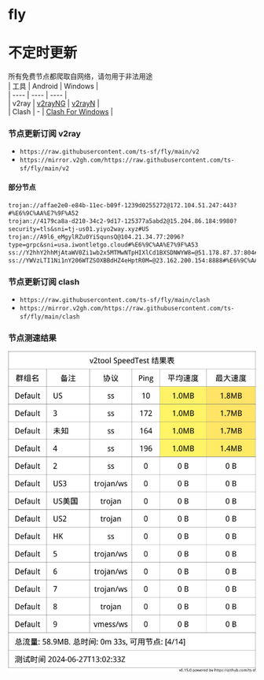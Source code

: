 # fly
# 不定时更新
所有免费节点都爬取自网络，请勿用于非法用途  
|  工具  | Android  | Windows  |  
|  ----  | ----   | ----  |  
| v2ray  | [v2rayNG](https://github.com/2dust/v2rayNG/releases) | [v2rayN](https://github.com/2dust/v2rayN/releases) |  
| Clash  | - | [Clash For Windows](https://github.com/2dust/clashN/releases) | 
  
### 节点更新订阅  v2ray
- `https://raw.githubusercontent.com/ts-sf/fly/main/v2`  
- `https://mirror.v2gh.com/https://raw.githubusercontent.com/ts-sf/fly/main/v2`  

#### 部分节点  
``` 
trojan://affae2e0-e84b-11ec-b09f-1239d0255272@172.104.51.247:443?#%E6%9C%AA%E7%9F%A52
trojan://4179ca8a-d210-34c2-9d17-125377a5abd2@15.204.86.184:9980?security=tls&sni=tj-us01.yiyo2way.xyz#US
trojan://A9l6_eMgylRZu0YiSqunsQ@104.21.34.77:2096?type=grpc&sni=usa.iwontletgo.cloud#%E6%9C%AA%E7%9F%A53
ss://Y2hhY2hhMjAtaWV0Zi1wb2x5MTMwNTpHIXlCd1BXSDNWYW8=@51.178.87.37:804#%E6%9C%AA%E7%9F%A54
ss://YWVzLTI1Ni1nY206WTZSOXBBdHZ4eHptR0M=@23.162.200.154:8888#%E6%9C%AA%E7%9F%A55%201.9MB%2Fs
```
### 节点更新订阅  clash
- `https://raw.githubusercontent.com/ts-sf/fly/main/clash`  
- `https://mirror.v2gh.com/https://raw.githubusercontent.com/ts-sf/fly/main/clash`  

### 节点测速结果
![image](traffic.png)
